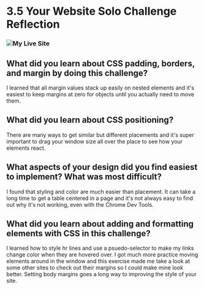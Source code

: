 # 3.5 Your Website Solo Challenge Reflection

### ![My Live Site](http://lelandam.github.io/)

## What did you learn about CSS padding, borders, and margin by doing this challenge?
I learned that all margin values stack up easily on nested elements and it's easiest to keep margins at zero for objects until you actually need to move them.

## What did you learn about CSS positioning?
There are many ways to get similar but different placements and it's super important to drag your window size all over the place to see how your elements react.

## What aspects of your design did you find easiest to implement? What was most difficult?
I found that styling and color are much easier than placement. It can take a long time to get a table centered in a page and it's not always easy to find out why it's not working, even with the Chrome Dev Tools.

## What did you learn about adding and formatting elements with CSS in this challenge?
I learned how to style hr lines and use a psuedo-selector to make my links change color when they are hovered over. I got much more practice moving elements around in the window and this exercise made me take a look at some other sites to check out their margins so I could make mine look better. Setting body margins goes a long way to improving the style of your site.
